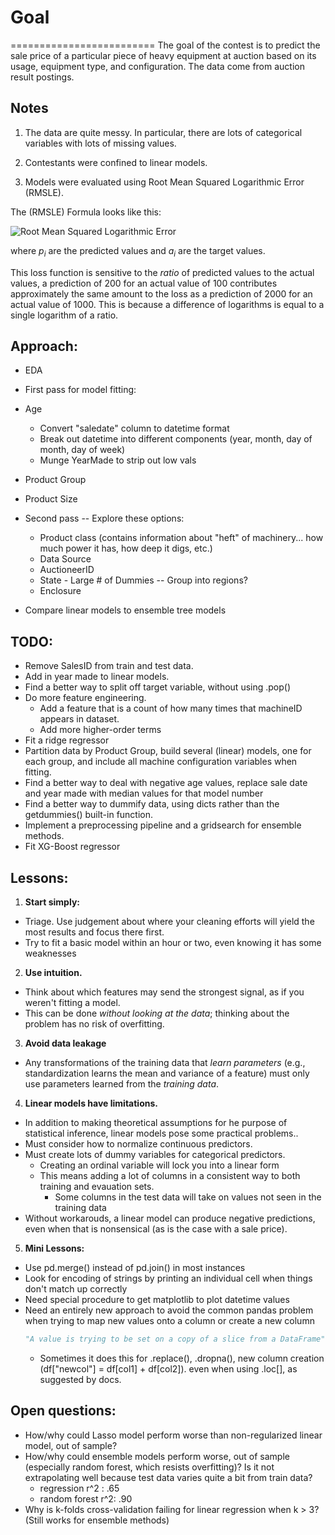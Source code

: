# Goal
=========================
The goal of the contest is to predict the sale price of a particular piece of heavy equipment at auction based on its usage, equipment type, and configuration.  The data come from auction result postings.

## Notes

1. The data are quite messy. In particular, there are lots of categorical variables with lots of missing values.

2. Contestants were confined to linear models.

3. Models were evaluated using Root Mean Squared Logarithmic Error (RMSLE).

The (RMSLE) Formula looks like this:

![Root Mean Squared Logarithmic Error](images/rmsle.png)

where *p<sub>i</sub>* are the predicted values and *a<sub>i</sub>* are the target values.

This loss function is sensitive to the *ratio* of predicted values to the actual values, a prediction of 200 for an actual value of 100 contributes approximately the same amount to the loss as a prediction of 2000 for an actual value of 1000.  This is because  a difference of logarithms is equal to a single logarithm of a ratio.

## Approach:  
* EDA
* First pass for model fitting:
 * Age
   * Convert "saledate" column to datetime format
   * Break out datetime into different components (year, month, day of month, day of week)
   * Munge YearMade to strip out low vals
 * Product Group
 * Product Size

* Second pass -- Explore these options:
   * Product class (contains information about "heft" of machinery... how much power it has, how deep it digs, etc.)
   * Data Source
   * AuctioneerID
   * State - Large # of Dummies -- Group into regions?
   * Enclosure

* Compare linear models to ensemble tree models

## TODO:
* Remove SalesID from train and test data.
* Add in year made to linear models.
* Find a better way to split off target variable, without using .pop()
* Do more feature engineering.
  * Add a feature that is a count of how many times that machineID appears in dataset.
  * Add more higher-order terms
* Fit a ridge regressor
* Partition data by Product Group, build several (linear) models, one for each group, and include all machine configuration variables when fitting.
* Find a better way to deal with negative age values, replace sale date and year made with median values for that model number
* Find a better way to dummify data, using dicts rather than the getdummies() built-in function.
* Implement a preprocessing pipeline and a gridsearch for ensemble methods.
* Fit XG-Boost regressor

## Lessons:


1. **Start simply:**
  * Triage. Use judgement about where your cleaning efforts will yield the most results and focus there first.
  * Try to fit a basic model within an hour or two, even knowing it has some weaknesses

2. **Use intuition.**
 - Think about which features may send the strongest signal, as if you weren't fitting a model.
 - This can be done *without looking at the data*; thinking about the problem has no risk of overfitting.

3. **Avoid data leakage**
  - Any transformations of the training data that *learn parameters* (e.g., standardization learns the mean and variance of a feature) must only use parameters learned from the *training data*.

4. **Linear models have limitations.**
  - In addition to making theoretical assumptions for he purpose of statistical inference, linear models pose some practical problems..
  - Must consider how to normalize continuous predictors.
  - Must create lots of dummy variables for categorical predictors.
    - Creating an ordinal variable will lock you into a linear form
    - This means adding a lot of columns in a consistent way to both training and evauation sets.
      - Some columns in the test data will take on values not seen in the training data
  - Without workarouds, a linear model can produce negative predictions, even when that is nonsensical (as is the case with a sale price).


5. **Mini Lessons:**
  - Use pd.merge() instead of pd.join() in most instances
  - Look for encoding of strings by printing an individual cell when things don't match up correctly
  - Need special procedure to get matplotlib to plot datetime values
  - Need an entirely new approach to avoid the common pandas problem  when trying to map new values onto a column or create a new column
    ```python
    "A value is trying to be set on a copy of a slice from a DataFrame"
    ```
    - Sometimes it does this for .replace(), .dropna(), new column creation (df["newcol"] = df[col1] + df[col2]). even when using .loc[], as suggested by docs.


## Open questions:

* How/why could Lasso model perform worse than non-regularized linear model, out of sample?
* How/why could ensemble models perform worse, out of sample (especially random forest, which resists overfitting)? Is it not extrapolating well because test data varies quite a bit from train data?
  * regression r^2 : .65
  * random forest r^2: .90
* Why is k-folds cross-validation failing for linear regression when k > 3? (Still works for ensemble methods)
